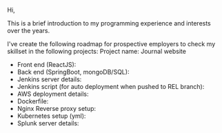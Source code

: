 Hi,

This is a brief introduction to my programming experience and interests over the years.

I've create the following roadmap for prospective employers to check my skillset in the following projects:
Project name: Journal website

- Front end (ReactJS): <link>
- Back end (SpringBoot, mongoDB/SQL):
- Jenkins server details:
- Jenkins script (for auto deployment when pushed to REL branch):
- AWS deployment details:
- Dockerfile:
- Nginx Reverse proxy setup:
- Kubernetes setup (yml):
- Splunk server details:
  
